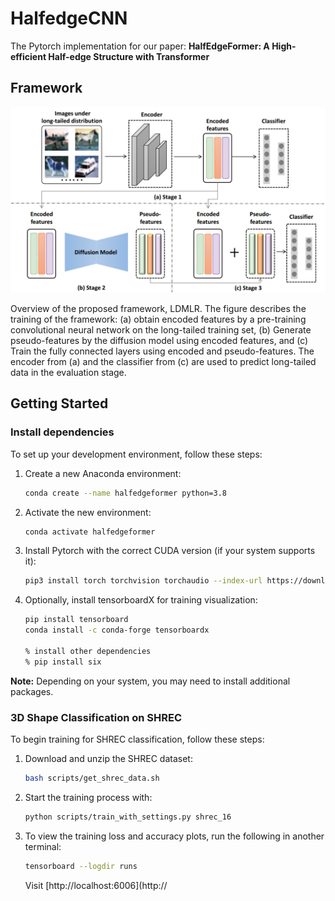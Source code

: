 # HalfedgeCNN

The Pytorch implementation for our paper: **HalfEdgeFormer: A High-efficient Half-edge Structure with Transformer**

## Framework

<p align="center">
  <img width="750" src="https://github.com/AlvinHan123/LDMLR/blob/main/assets/framework.png"> 
</p>

Overview of the proposed framework, LDMLR. The figure describes the training of the framework: (a) obtain encoded features by a pre-training convolutional neural network on the long-tailed training set, (b) Generate pseudo-features by the diffusion model using encoded features, and (c) Train the fully connected layers using encoded and pseudo-features. The encoder from (a) and the classifier from (c) are used to predict long-tailed data in the evaluation stage.

## Getting Started

### Install dependencies
To set up your development environment, follow these steps:

1. Create a new Anaconda environment:
    ```bash
    conda create --name halfedgeformer python=3.8
    ```
2. Activate the new environment:
    ```bash
    conda activate halfedgeformer    
    ```
3. Install Pytorch with the correct CUDA version (if your system supports it):
    ```bash
    pip3 install torch torchvision torchaudio --index-url https://download.pytorch.org/whl/cu118
    ```
4. Optionally, install tensorboardX for training visualization:
    ```bash
    pip install tensorboard
    conda install -c conda-forge tensorboardx

    % install other dependencies
    % pip install six 
    ```

**Note:** Depending on your system, you may need to install additional packages.

### 3D Shape Classification on SHREC

To begin training for SHREC classification, follow these steps:

1. Download and unzip the SHREC dataset:
    ```bash
    bash scripts/get_shrec_data.sh
    ```
2. Start the training process with:
    ```bash
    python scripts/train_with_settings.py shrec_16  
    ```
3. To view the training loss and accuracy plots, run the following in another terminal:
    ```bash
    tensorboard --logdir runs
    ```
   Visit [http://localhost:6006](http://
